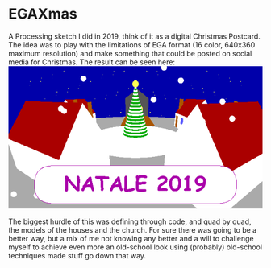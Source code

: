# EGAXmas
A Processing sketch I did in 2019, think of it as a digital Christmas Postcard. 
The idea was to play with the limitations of EGA format (16 color, 640x360 maximum resolution) and make something that could be posted on social media for Christmas. The result can be seen here:
![gif of the result](https://github.com/FrancescoConso/EGAXmas/blob/master/EGAXmas/EGAXmas.gif)

The biggest hurdle of this was defining through code, and quad by quad, the models of the houses and the church. For sure there was going to be a better way, but a mix of me not knowing any better and a will to challenge myself to achieve even more an old-school look using (probably) old-school techniques made stuff go down that way.
